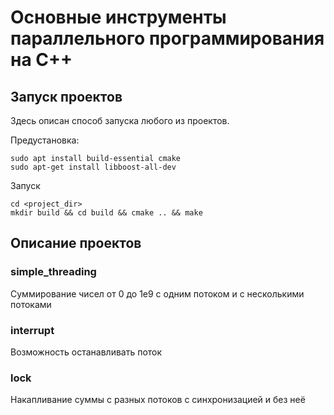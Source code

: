# Основные инструменты параллельного программирования на C++


## Запуск проектов
Здесь описан способ запуска любого из проектов.

Предустановка:
```shell
sudo apt install build-essential cmake
sudo apt-get install libboost-all-dev
```

Запуск
```shell
cd <project_dir>
mkdir build && cd build && cmake .. && make
```

## Описание проектов
### simple_threading
Суммирование чисел от 0 до 1e9 с одним потоком и с несколькими потоками 

### interrupt
Возможность останавливать поток

### lock
Накапливание суммы с разных потоков с синхронизацией и без неё